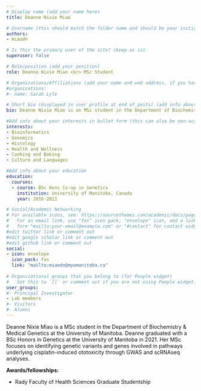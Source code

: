 ```yaml
---
# Display name (add your name here)
title: Deanne Nixie Miao

# Username (this should match the folder name and should be your initial and surname)
authors:
- miaodn

# Is this the primary user of the site? (keep as is)
superuser: false

# Role/position (add your position)
role: Deanne Nixie Miao <br> MSc Student

# Organizations/Affiliations (add your name and web address, if you have one)
#organizations:
#- name: Sarah Lyle

# Short bio (displayed in user profile at end of posts) (add info about yourself)
bio: Deanne Nixie Miao is an MSc student in the Department of Biochemistry and Medical Genetics at the University of Manitoba. 

#Add info about your interests in bullet form (this can also be non-academic) 
interests:
- Bioinformatics 
- Genomics
- Histology
- Health and Wellness
- Cooking and Baking
- Culture and Languages

#Add info about your education 
education:
  courses:
  - course: BSc Hons Co-op in Genetics
    institution: University of Manitoba, Canada
    year: 2016-2021

# Social/Academic Networking
# For available icons, see: https://sourcethemes.com/academic/docs/page-builder/#icons
#   For an email link, use "fas" icon pack, "envelope" icon, and a link in the
#   form "mailto:your-email@example.com" or "#contact" for contact widget.
#edit twitter link or comment out
#edit google scholar link or comment out
#edit github link or comment out
social:
- icon: envelope
  icon_pack: fas
  link: "mailto:miaodn@myumanitoba.ca"
  
# Organizational groups that you belong to (for People widget)
#   Set this to `[]` or comment out if you are not using People widget.
user_groups:
#- Principal Investigator
- Lab members
#- Visitors
#- Alumni
---
```


Deanne Nixie Miao is a MSc student in the Department of Biochemistry & Medical Genetics at the University of Manitoba. Deanne graduated with a BSc Honors in Genetics at the University of Manitoba in 2021. Her MSc focuses on identifying genetic variants and genes involved in pathways underlying cisplatin-induced ototoxicity through GWAS and scRNAseq analyses.


**Awards/fellowships:** 
- Rady Faculty of Health Sciences Graduate Studentship

